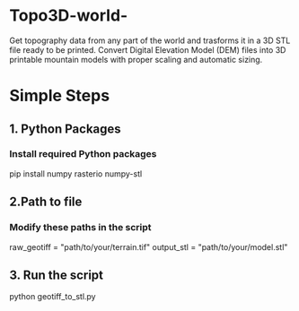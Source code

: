 # Topo3D-world-
Get topography data from any part of the world and trasforms it in a 3D STL file ready to be printed. Convert Digital Elevation Model (DEM) files into 3D printable mountain models with proper scaling and automatic sizing. 

# Simple Steps
## 1. Python Packages

### Install required Python packages
  pip install numpy rasterio numpy-stl
  
## 2.Path to file

### Modify these paths in the script
  raw_geotiff = "path/to/your/terrain.tif"
  output_stl = "path/to/your/model.stl"

## 3. Run the script
  python geotiff_to_stl.py
